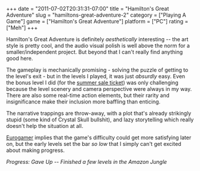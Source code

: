 +++
date = "2011-07-02T20:31:31-07:00"
title = "Hamilton's Great Adventure"
slug = "hamiltons-great-adventure-2"
category = ["Playing A Game"]
game = ["Hamilton's Great Adventure"]
platform = ["PC"]
rating = ["Meh"]
+++

Hamilton's Great Adventure is definitely <i>aesthetically</i> interesting -- the art style is pretty cool, and the audio visual polish is well above the norm for a smaller/independent project.  But beyond that I can't really find anything good here.

The gameplay is mechanically promising - solving the puzzle of getting to the level's exit - but in the levels I played, it was just <i>absurdly</i> easy.  Even the bonus level I did (for the <a href="http://store.steampowered.com/summersale">summer sale ticket</a>) was only challenging because the level scenery and camera perspective were always in my way.  There are also some real-time action elements, but their rarity and insignificance make their inclusion more baffling than enticing.

The narrative trappings are throw-away, with a plot that's already strikingly stupid (some kind of Crystal Skull bullshit), and lazy storytelling which really doesn't help the situation at all.

<a href="http://www.eurogamer.net/articles/2011-06-03-download-games-roundup-review?page=3">Eurogamer</a> implies that the game's difficulty could get more satisfying later on, but the early levels set the bar <i>so low</i> that I simply can't get excited about making progress.

<i>Progress: Gave Up -- Finished a few levels in the Amazon Jungle</i>
